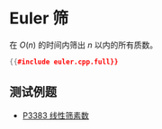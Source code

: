 # Euler 筛

在 $O(n)$ 的时间内筛出 $n$ 以内的所有质数。

```cpp
{{#include euler.cpp.full}}
```

## 测试例题

- [P3383 线性筛素数](https://www.luogu.com.cn/problem/P3383)
